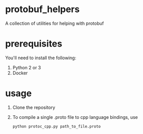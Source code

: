 # protobuf_helpers

A collection of utilities for helping with protobuf

# prerequisites

You'll need to install the following:

1. Python 2 or 3
1. Docker

# usage

1. Clone the repository
1. To compile a single .proto file to cpp language bindings, use

       python protoc_cpp.py path_to_file.proto

